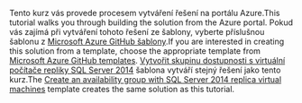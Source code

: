 <span data-ttu-id="32df2-101">Tento kurz vás provede procesem vytváření řešení na portálu Azure.</span><span class="sxs-lookup"><span data-stu-id="32df2-101">This tutorial walks you through building the solution from the Azure portal.</span></span> <span data-ttu-id="32df2-102">Pokud vás zajímá při vytváření tohoto řešení ze šablony, vyberte příslušnou šablonu z [Microsoft Azure GitHub šablony](http://github.com/Azure/azure-quickstart-templates).</span><span class="sxs-lookup"><span data-stu-id="32df2-102">If you are interested in creating this solution from a template, choose the appropriate template from [Microsoft Azure GitHub templates](http://github.com/Azure/azure-quickstart-templates).</span></span> <span data-ttu-id="32df2-103">[Vytvořit skupinu dostupnosti s virtuální počítače repliky SQL Server 2014](http://github.com/Azure/azure-quickstart-templates/tree/master/sqlvm-alwayson-cluster) šablona vytváří stejný řešení jako tento kurz.</span><span class="sxs-lookup"><span data-stu-id="32df2-103">The [Create an availability group with SQL Server 2014 replica virtual machines](http://github.com/Azure/azure-quickstart-templates/tree/master/sqlvm-alwayson-cluster) template creates the same solution as this tutorial.</span></span> 

